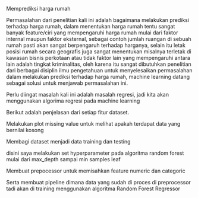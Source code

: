 Memprediksi harga rumah

Permasalahan dari penelitian kali ini adalah bagaimana melakukan prediksi terhadap harga rumah, dalam menentukan harga rumah tentu sangat banyak feature/ciri yang mempengaruhi harga rumah mulai dari faktor internal maupun faktor eksternal, sebagai contoh jumlah ruangan di sebuah rumah pasti akan sangat berpengaruh terhadap harganya, selain itu letak posisi rumah secara geografis juga sangat menentukan misalnya terletak di kawasan bisnis perkotaan atau tidak faktor lain yang mempengaruhi antara lain adalah tingkat kriminalitas, oleh karena itu sangat dibutuhkan penelitian dari berbagai disiplin ilmu pengetahuan untuk menyelesaikan permasalahan dalam melakukan prediksi terhadap harga rumah, machine learning datang sebagai solusi untuk menjawab permasalahan ini.

Perlu diingat masalah kali ini adalah masalah regresi, jadi kita akan menggunakan algorima regresi pada machine learning

Berikut adalah penjelasan dari setiap fitur dataset.

Melakukan plot missing value untuk melihat apakah terdapat data yang bernilai kosong

Membagi dataset menjadi data training dan testing

disini saya melakukan set hyperparameter pada algoritma random forest mulai dari max_depth sampai min samples leaf

Membuat prepocessor untuk memisahkan feature numeric dan categoric

Serta membuat pipeline dimana data yang sudah di proces di preprocessor tadi akan di training menggunakan algoritma Random Forest Regressor
